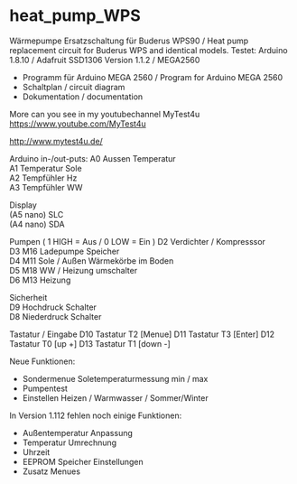 # heat_pump_WPS
Wärmepumpe Ersatzschaltung für Buderus WPS90  / Heat pump replacement circuit for Buderus WPS and identical models. 
Testet: Arduino 1.8.10 / Adafruit SSD1306  Version 1.1.2 / MEGA2560

- Programm für Arduino MEGA 2560 / Program for Arduino MEGA 2560
- Schaltplan / circuit diagram
- Dokumentation / documentation

More can you see in my youtubechannel MyTest4u
https://www.youtube.com/MyTest4u

http://www.mytest4u.de/


Arduino in-/out-puts: 
     A0 Aussen Temperatur  
     A1 Temperatur Sole  
     A2 Tempfühler Hz  
     A3 Tempfühler WW
  
Display   
    (A5 nano) SLC  
    (A4 nano) SDA

Pumpen ( 1 HIGH  = Aus  / 0 LOW = Ein )
   D2 Verdichter / Kompresssor   
   D3 M16 Ladepumpe Speicher   
   D4 M11 Sole / Außen Wärmekörbe im Boden   
   D5 M18 WW / Heizung umschalter   
   D6 M13 Heizung
   
Sicherheit   
   D9 Hochdruck Schalter   
   D8 Niederdruck Schalter

Tastatur / Eingabe
  D10 Tastatur T2 [Menue]
  D11 Tastatur T3 [Enter]
  D12 Tastatur T0 [up +]
  D13 Tastatur T1 [down -]
   


 Neue Funktionen:
 - Sondermenue Soletemperaturmessung min / max
 - Pumpentest
 - Einstellen Heizen / Warmwasser / Sommer/Winter
 
 In Version 1.112 fehlen noch einige Funktionen:
 - Außentemperatur Anpassung
 - Temperatur Umrechnung
 - Uhrzeit
 - EEPROM Speicher Einstellungen
 - Zusatz Menues
